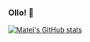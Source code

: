 ### Ollo! 👋

[![Matei's GitHub stats](https://github-readme-stats.vercel.app/api?username=mateid&show_icons=true)](https://github.com/mateid)

<!--
[![Top Langs](https://github-readme-stats.vercel.app/api/top-langs/?username=mateid&layout=compact)](https://github.com/mateid)

**mateid/mateid** is a ✨ _special_ ✨ repository because its `README.md` (this file) appears on your GitHub profile.

Here are some ideas to get you started:

- 🔭 I’m currently working on ...
- 🌱 I’m currently learning ...
- 👯 I’m looking to collaborate on ...
- 🤔 I’m looking for help with ...
- 💬 Ask me about ...
- 📫 How to reach me: ...
- 😄 Pronouns: ...
- ⚡ Fun fact: ...
-->
